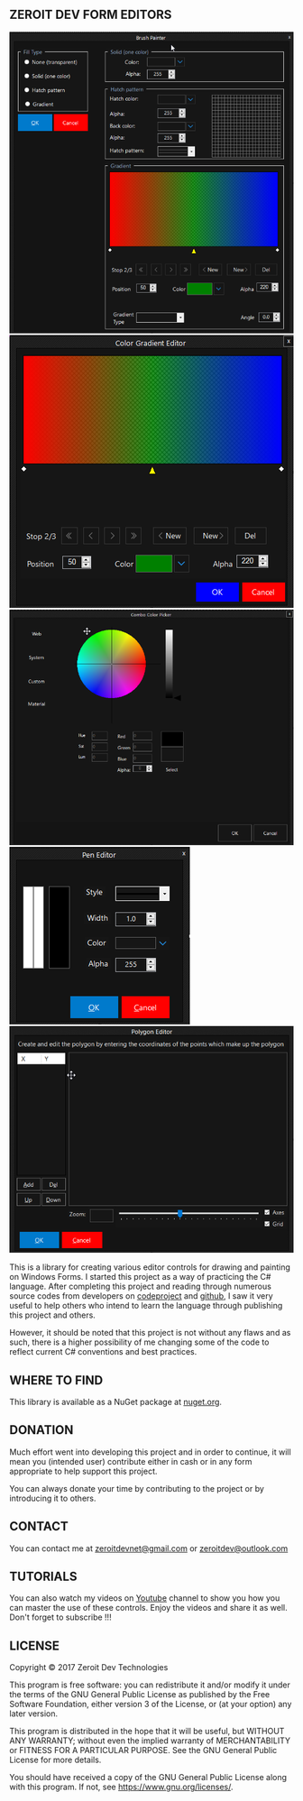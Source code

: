 ## **ZEROIT DEV FORM EDITORS**

![](<https://github.com/zeroitdev/Zeroit.Framework.FormEditors/blob/master/Preview/Preview_1.png>) ![](<https://github.com/zeroitdev/Zeroit.Framework.FormEditors/blob/master/Preview/Preview_2.png>)![](<https://github.com/zeroitdev/Zeroit.Framework.FormEditors/blob/master/Preview/Preview_3.png>)![](<https://github.com/zeroitdev/Zeroit.Framework.FormEditors/blob/master/Preview/Preview_4.png>)![](<https://github.com/zeroitdev/Zeroit.Framework.FormEditors/blob/master/Preview/Preview_5.png>)

This is a library for creating various editor controls for drawing and painting on Windows Forms. I started this project as a way of practicing the C# language. After completing this project and reading through numerous source codes from developers on [codeproject](https://www.codeproject.com/) and [github](https://github.com/), I saw it very useful to help others who intend to learn the language through publishing this project and others.

However, it should be noted that this project is not without any flaws and as such, there is a higher possibility of me changing some of the code to reflect current C# conventions and best practices.  



## WHERE TO FIND

This library is available as a NuGet package at [nuget.org](https://www.nuget.org/packages/Zeroit.Framework.FormEditors/).



## DONATION

Much effort went into developing this project and in order to continue, it will mean you (intended user)  contribute either in cash or in any form appropriate to help support this project.

You can always donate your time by contributing to the project or by introducing it to others.



## CONTACT

You can contact me at zeroitdevnet@gmail.com or zeroitdev@outlook.com



## TUTORIALS

You can also watch my videos on [Youtube](https://www.youtube.com/channel/UCUKBnRbnKCFtvhFKROaNg6g/videos) channel to show you how you can master the use of these controls. Enjoy the videos and share it as well. Don't forget to subscribe !!!



## LICENSE


Copyright ©  2017  Zeroit Dev Technologies

This program is free software: you can redistribute it and/or modify
it under the terms of the GNU General Public License as published by
the Free Software Foundation, either version 3 of the License, or
(at your option) any later version.

This program is distributed in the hope that it will be useful,
but WITHOUT ANY WARRANTY; without even the implied warranty of
MERCHANTABILITY or FITNESS FOR A PARTICULAR PURPOSE.  See the
GNU General Public License for more details.

You should have received a copy of the GNU General Public License
along with this program.  If not, see <https://www.gnu.org/licenses/>.



